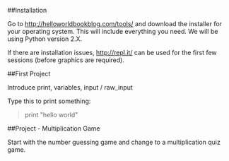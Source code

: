 ##Installation

Go to http://helloworldbookblog.com/tools/ and download the installer for your operating system. This will include everything you need. We will be using Python version 2.X.

If there are installation issues, http://repl.it/ can be used for the first few sessions (before graphics are required). 


##First Project

Introduce print, variables, input / raw_input

Type this to print something:

  > print "hello world"


##Project - Multiplication Game

Start with the number guessing game and change to a multiplication quiz game. 
